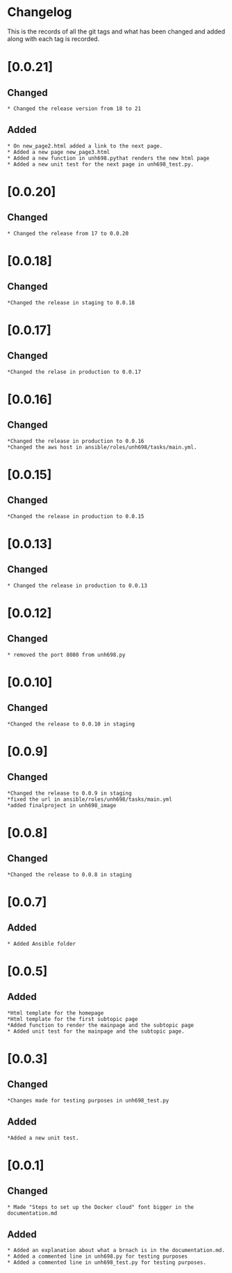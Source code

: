 # Changelog

This is the records of all the git tags and what has been changed and added along with each tag is recorded.

# [0.0.21]

## Changed

	* Changed the release version from 18 to 21

## Added

	* On new_page2.html added a link to the next page.
	* Added a new page new_page3.html
	* Added a new function in unh698.pythat renders the new html page
	* Added a new unit test for the next page in unh698_test.py.

# [0.0.20]

## Changed

	* Changed the release from 17 to 0.0.20

# [0.0.18]

## Changed
	
	*Changed the release in staging to 0.0.18

# [0.0.17]

## Changed
	
	*Changed the relase in production to 0.0.17

# [0.0.16]

## Changed

	*Changed the release in production to 0.0.16
	*Changed the aws host in ansible/roles/unh698/tasks/main.yml.

# [0.0.15]

## Changed
	
	*Changed the release in production to 0.0.15

# [0.0.13]

## Changed

	* Changed the release in production to 0.0.13

# [0.0.12]

## Changed

	* removed the port 8080 from unh698.py

# [0.0.10]

## Changed

	*Changed the release to 0.0.10 in staging

# [0.0.9]

## Changed

	*Changed the release to 0.0.9 in staging
	*fixed the url in ansible/roles/unh698/tasks/main.yml
	*added finalproject in unh698_image

# [0.0.8]

## Changed

	*Changed the release to 0.0.8 in staging

# [0.0.7]

## Added

	* Added Ansible folder 

# [0.0.5]

## Added 

	*Html template for the homepage
	*Html template for the first subtopic page
	*Added function to render the mainpage and the subtopic page
	* Added unit test for the mainpage and the subtopic page.

# [0.0.3]

## Changed

	*Changes made for testing purposes in unh698_test.py

## Added

	*Added a new unit test.

# [0.0.1]

## Changed

	* Made "Steps to set up the Docker cloud" font bigger in the documentation.md 

## Added
	
	* Added an explanation about what a brnach is in the documentation.md.
	* Added a commented line in unh698.py for testing purposes
	* Added a commented line in unh698_test.py for testing purposes.






